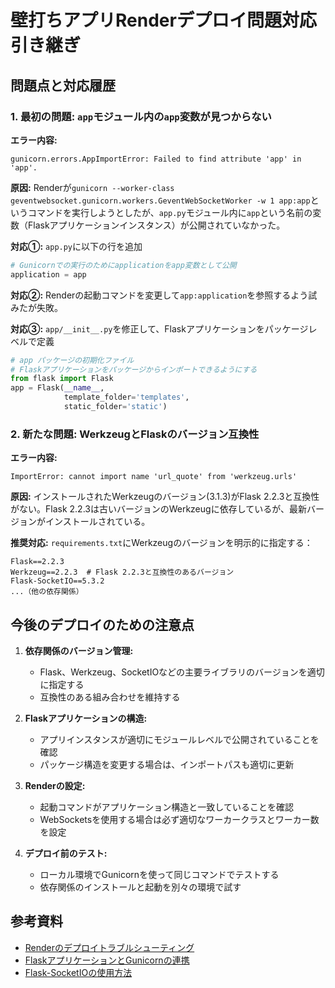 # 壁打ちアプリRenderデプロイ問題対応引き継ぎ

## 問題点と対応履歴

### 1. 最初の問題: `app`モジュール内の`app`変数が見つからない

**エラー内容:**
```
gunicorn.errors.AppImportError: Failed to find attribute 'app' in 'app'.
```

**原因:**
Renderが`gunicorn --worker-class geventwebsocket.gunicorn.workers.GeventWebSocketWorker -w 1 app:app`というコマンドを実行しようとしたが、`app.py`モジュール内に`app`という名前の変数（Flaskアプリケーションインスタンス）が公開されていなかった。

**対応①:**
`app.py`に以下の行を追加
```python
# Gunicornでの実行のためにapplicationをapp変数として公開
application = app
```

**対応②:**
Renderの起動コマンドを変更して`app:application`を参照するよう試みたが失敗。

**対応③:**
`app/__init__.py`を修正して、Flaskアプリケーションをパッケージレベルで定義
```python
# app パッケージの初期化ファイル 
# Flaskアプリケーションをパッケージからインポートできるようにする
from flask import Flask
app = Flask(__name__, 
            template_folder='templates',
            static_folder='static')
```

### 2. 新たな問題: WerkzeugとFlaskのバージョン互換性

**エラー内容:**
```
ImportError: cannot import name 'url_quote' from 'werkzeug.urls'
```

**原因:**
インストールされたWerkzeugのバージョン(3.1.3)がFlask 2.2.3と互換性がない。Flask 2.2.3は古いバージョンのWerkzeugに依存しているが、最新バージョンがインストールされている。

**推奨対応:**
`requirements.txt`にWerkzeugのバージョンを明示的に指定する：
```
Flask==2.2.3
Werkzeug==2.2.3  # Flask 2.2.3と互換性のあるバージョン
Flask-SocketIO==5.3.2
...（他の依存関係）
```

## 今後のデプロイのための注意点

1. **依存関係のバージョン管理:**
   - Flask、Werkzeug、SocketIOなどの主要ライブラリのバージョンを適切に指定する
   - 互換性のある組み合わせを維持する

2. **Flaskアプリケーションの構造:**
   - アプリインスタンスが適切にモジュールレベルで公開されていることを確認
   - パッケージ構造を変更する場合は、インポートパスも適切に更新

3. **Renderの設定:**
   - 起動コマンドがアプリケーション構造と一致していることを確認
   - WebSocketsを使用する場合は必ず適切なワーカークラスとワーカー数を設定

4. **デプロイ前のテスト:**
   - ローカル環境でGunicornを使って同じコマンドでテストする
   - 依存関係のインストールと起動を別々の環境で試す

## 参考資料

- [Renderのデプロイトラブルシューティング](https://render.com/docs/troubleshooting-deploys)
- [FlaskアプリケーションとGunicornの連携](https://flask.palletsprojects.com/en/2.2.x/deploying/wsgi-standalone/)
- [Flask-SocketIOの使用方法](https://flask-socketio.readthedocs.io/en/latest/)
